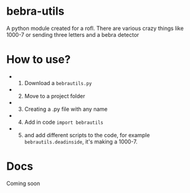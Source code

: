# bebra-utils
A python module created for a rofl. 
There are various crazy things like 1000-7 or sending three letters and a bebra detector 
# How to use?
* 1. Download a `bebrautils.py`
* 2. Move to a project folder
* 3. Creating a .py file with any name
* 4. Add in code `import bebrautils`
* 5. and add different scripts to the code, for example `bebrautils.deadinside`, it's making a 1000-7.
# Docs
Coming soon
